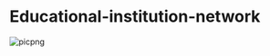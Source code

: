 # Educational-institution-network





![picpng](https://github.com/user-attachments/assets/76d443cb-216d-453c-9cb8-0c52d77a888c)
